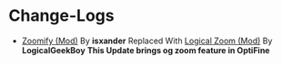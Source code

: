 # Change-Logs 
- [Zoomify (Mod)](https://modrinth.com/mod/zoomify) By **isxander** Replaced With [Logical Zoom (Mod)](https://modrinth.com/mod/logical-zoom) By **LogicalGeekBoy**
**This Update brings og zoom feature in OptiFine**